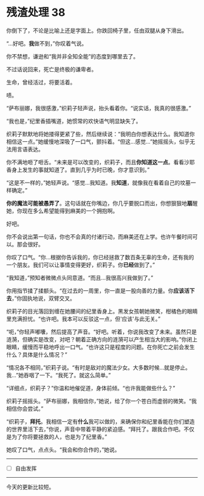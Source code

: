 # 残渣处理 38

你倒下了，不论是比喻上还是字面上。你跌回椅子里，任由双腿从身下滑出。

“...好吧。**我**做不到，”你叹着气说。

你不禁想，谦逊和“我并非全知全能”的态度到哪里去了。

不过话说回来，死亡是终极的谦卑者。

生命，曾经活过，将要活着。

啧。

“萨布丽娜，我很感激，”织莉子轻声说，抬头看着你。“说实话，我真的很感激。”

“我也是，”纪里香插嘴道，她惯常的欢快语气明显缺失了。

织莉子默默地将她搂得更紧了些，然后继续说：“我明白你想表达什么。我知道你相信这一点。”她缓慢地深吸了一口气，颤抖着。“但这...感觉...”她摇摇头，似乎无法用言语表达。

你不满地咂了咂舌。“未来是可以改变的，织莉子，而且**你知道这一点**。看看沙耶香身上发生的事就知道了。直到几乎为时已晚，你才意识到。”

“这是不一样的，”她轻声说。“感觉...我知道。我**知道**，就像我在看着自己的坟墓一样确定。”

**你的魔法可能被愚弄了**。这句话就在你嘴边，你几乎要脱口而出，你想狠狠地**扇**醒她，你现在多么希望能得到麻美的一个拥抱啊。

好吧。

你不会说出第一句话，你也不会真的付诸行动，而麻美还在上学。也许午餐时间可以。那会很好。

你叹了口气。“你...根据你告诉我的，你已经拯救了数百条无辜的生命，还有我的一个朋友。我们可以让事情变得更好，织莉子。你**已经**做到了。”

“我知道，”预知者微微点头同意道。“而且...我很高兴我做到了。”

你用指节揉了揉额头。“在过去的一周里，你一直是一股向善的力量。你**应该活下去**，”你固执地说，双臂交叉。

织莉子的目光落回到缠在她腰间的纪里香身上。黑发女孩朝她微笑，柑橘色的眼睛里充满担忧。“也许吧。我本可以反驳这一点，但'应该'与此无关。”

“呃，”你轻声嘟囔，然后提高了声音。“好吧。听着，你说我改变了未来。虽然只是涟漪，但确实是改变，对吧？朝着正确方向的涟漪可以产生相当大的影响。”你闭上眼睛，缓慢而平稳地呼出一口气。“也许这只是程度的问题。在你死亡之前会发生什么？具体是什么情况？”

“情况各不相同，”织莉子说。“有时是敌对的魔法少女。大多数时候...就是停止。我...”她吞咽了一下。“我死了。就这么简单。”

“详细点，织莉子？”你温和地催促道，身体前倾。“也许我能做些什么？”

织莉子摇摇头。“萨布丽娜，我相信你，”她说，给了你一个苍白而虚弱的微笑。“我相信你会尝试。”

“织莉子，**拜托**。我相信一定有**什么**我可以做的，来确保你和纪里香能在你们塑造的世界里活下去，”你说，声音中带着平静的紧迫感。“拜托了。跟我合作吧。不仅是为了你将要拯救的人，也是为了纪里香。”

她叹了口气，点点头。“我会和你合作的，”她说。

---

- [ ] 自由发挥

---

今天的更新比较短。
